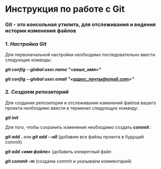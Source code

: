 # Инструкция по работе с Git

### **Git** - это консольная утилита, для отслеживания и ведения истории изменения файлов

###  1. __*Настройка Git*__

Для первоначальной настройки необходимо последовательно ввести следующие команды: 

__*git config --global user.name "<ваше_имя>"*__

__*git config --global user.email "<адрес_почты@email.com>"*__

### 2. __*Создаем репозиторий*__

Для создания репозитория и отслеживания изменений файлов вашего проекта необходимо ввести в терминал следующую команду:

__*git init*__

Для того, чтобы сохранить изменения необходимо создать **commit** :

__*git add .*__  или  __*git add --all*__ (добавим все файлы проекта в будущий commit)

__*git add <имя файла>*__ (добавить конкретный файл

__*git commit -m*__ (создаем commit и указываем комментарий)
